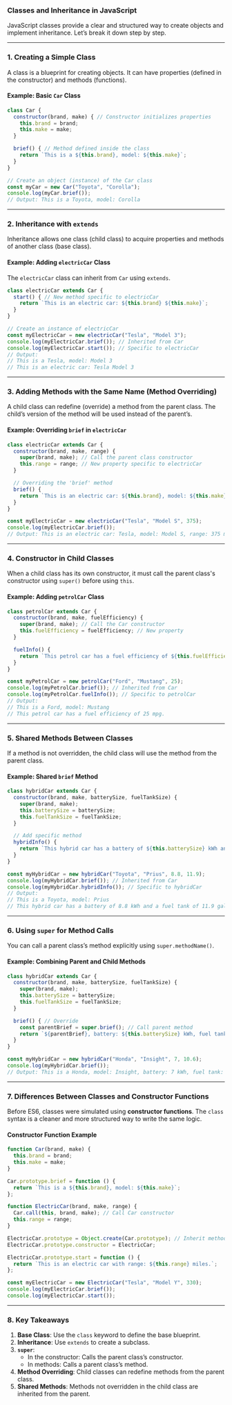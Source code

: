 ### Classes and Inheritance in JavaScript

JavaScript classes provide a clear and structured way to create objects and implement inheritance. Let’s break it down step by step.

---

### **1. Creating a Simple Class**
A class is a blueprint for creating objects. It can have properties (defined in the constructor) and methods (functions).

#### **Example: Basic `Car` Class**
```javascript
class Car {
  constructor(brand, make) { // Constructor initializes properties
    this.brand = brand;
    this.make = make;
  }

  brief() { // Method defined inside the class
    return `This is a ${this.brand}, model: ${this.make}`;
  }
}

// Create an object (instance) of the Car class
const myCar = new Car("Toyota", "Corolla");
console.log(myCar.brief());
// Output: This is a Toyota, model: Corolla
```

---

### **2. Inheritance with `extends`**
Inheritance allows one class (child class) to acquire properties and methods of another class (base class).

#### **Example: Adding `electricCar` Class**
The `electricCar` class can inherit from `Car` using `extends`.

```javascript
class electricCar extends Car {
  start() { // New method specific to electricCar
    return `This is an electric car: ${this.brand} ${this.make}`;
  }
}

// Create an instance of electricCar
const myElectricCar = new electricCar("Tesla", "Model 3");
console.log(myElectricCar.brief()); // Inherited from Car
console.log(myElectricCar.start()); // Specific to electricCar
// Output: 
// This is a Tesla, model: Model 3
// This is an electric car: Tesla Model 3
```

---

### **3. Adding Methods with the Same Name (Method Overriding)**
A child class can redefine (override) a method from the parent class. The child’s version of the method will be used instead of the parent’s.

#### **Example: Overriding `brief` in `electricCar`**
```javascript
class electricCar extends Car {
  constructor(brand, make, range) {
    super(brand, make); // Call the parent class constructor
    this.range = range; // New property specific to electricCar
  }

  // Overriding the 'brief' method
  brief() {
    return `This is an electric car: ${this.brand}, model: ${this.make}, range: ${this.range} miles.`;
  }
}

const myElectricCar = new electricCar("Tesla", "Model S", 375);
console.log(myElectricCar.brief());
// Output: This is an electric car: Tesla, model: Model S, range: 375 miles.
```

---

### **4. Constructor in Child Classes**
When a child class has its own constructor, it must call the parent class's constructor using `super()` before using `this`.

#### **Example: Adding `petrolCar` Class**
```javascript
class petrolCar extends Car {
  constructor(brand, make, fuelEfficiency) {
    super(brand, make); // Call the Car constructor
    this.fuelEfficiency = fuelEfficiency; // New property
  }

  fuelInfo() {
    return `This petrol car has a fuel efficiency of ${this.fuelEfficiency} mpg.`;
  }
}

const myPetrolCar = new petrolCar("Ford", "Mustang", 25);
console.log(myPetrolCar.brief()); // Inherited from Car
console.log(myPetrolCar.fuelInfo()); // Specific to petrolCar
// Output:
// This is a Ford, model: Mustang
// This petrol car has a fuel efficiency of 25 mpg.
```

---

### **5. Shared Methods Between Classes**
If a method is not overridden, the child class will use the method from the parent class.

#### **Example: Shared `brief` Method**
```javascript
class hybridCar extends Car {
  constructor(brand, make, batterySize, fuelTankSize) {
    super(brand, make);
    this.batterySize = batterySize;
    this.fuelTankSize = fuelTankSize;
  }

  // Add specific method
  hybridInfo() {
    return `This hybrid car has a battery of ${this.batterySize} kWh and a fuel tank of ${this.fuelTankSize} gallons.`;
  }
}

const myHybridCar = new hybridCar("Toyota", "Prius", 8.8, 11.9);
console.log(myHybridCar.brief()); // Inherited from Car
console.log(myHybridCar.hybridInfo()); // Specific to hybridCar
// Output:
// This is a Toyota, model: Prius
// This hybrid car has a battery of 8.8 kWh and a fuel tank of 11.9 gallons.
```

---

### **6. Using `super` for Method Calls**
You can call a parent class’s method explicitly using `super.methodName()`.

#### **Example: Combining Parent and Child Methods**
```javascript
class hybridCar extends Car {
  constructor(brand, make, batterySize, fuelTankSize) {
    super(brand, make);
    this.batterySize = batterySize;
    this.fuelTankSize = fuelTankSize;
  }

  brief() { // Override
    const parentBrief = super.brief(); // Call parent method
    return `${parentBrief}, battery: ${this.batterySize} kWh, fuel tank: ${this.fuelTankSize} gallons.`;
  }
}

const myHybridCar = new hybridCar("Honda", "Insight", 7, 10.6);
console.log(myHybridCar.brief());
// Output: This is a Honda, model: Insight, battery: 7 kWh, fuel tank: 10.6 gallons.
```

---

### **7. Differences Between Classes and Constructor Functions**
Before ES6, classes were simulated using **constructor functions**. The `class` syntax is a cleaner and more structured way to write the same logic.

#### **Constructor Function Example**
```javascript
function Car(brand, make) {
  this.brand = brand;
  this.make = make;
}

Car.prototype.brief = function () {
  return `This is a ${this.brand}, model: ${this.make}`;
};

function ElectricCar(brand, make, range) {
  Car.call(this, brand, make); // Call Car constructor
  this.range = range;
}

ElectricCar.prototype = Object.create(Car.prototype); // Inherit methods
ElectricCar.prototype.constructor = ElectricCar;

ElectricCar.prototype.start = function () {
  return `This is an electric car with range: ${this.range} miles.`;
};

const myElectricCar = new ElectricCar("Tesla", "Model Y", 330);
console.log(myElectricCar.brief());
console.log(myElectricCar.start());
```

---

### **8. Key Takeaways**
1. **Base Class**: Use the `class` keyword to define the base blueprint.
2. **Inheritance**: Use `extends` to create a subclass.
3. **`super`**: 
   - In the constructor: Calls the parent class’s constructor.
   - In methods: Calls a parent class’s method.
4. **Method Overriding**: Child classes can redefine methods from the parent class.
5. **Shared Methods**: Methods not overridden in the child class are inherited from the parent.

